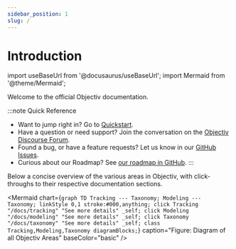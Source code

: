 ```yaml
---
sidebar_position: 1
slug: /
---
```


# Introduction

import useBaseUrl from '@docusaurus/useBaseUrl';
import Mermaid from '@theme/Mermaid';

Welcome to the official Objectiv documentation.

:::note Quick Reference
*  Want to jump right in? Go to [Quickstart](quickstart).
*  Have a question or need support? Join the conversation on the [Objectiv Discourse Forum](https://discourse.objectiv.io).
*  Found a bug, or have a feature requests? Let us know in our [GitHub Issues](https://github.com/objectiv).
*  Curious about our Roadmap? See [our roadmap in GitHub](https://github.com/objectiv).
:::

Below a concise overview of the various areas in Objectiv, with click-throughs to their respective documentation sections.

<Mermaid chart={`
	graph TD
    Tracking --- Taxonomy;
    Modeling --- Taxonomy;
    linkStyle 0,1 stroke:#000,anything;
    click Tracking "/docs/tracking" "See more details" _self;
    click Modeling "/docs/modeling" "See more details" _self;
    click Taxonomy "/docs/taxonomy" "See more details" _self;
    class Tracking,Modeling,Taxonomy diagramBlocks;
`} caption="Figure: Diagram of all Objectiv Areas" baseColor="basic" />
